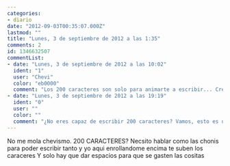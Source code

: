 ```yaml
---
categories:
- diario
date: "2012-09-03T00:35:07.000Z"
lastmod: ""
title: "Lunes, 3 de septiembre de 2012 a las 1:35"
comments: 2
id: 1346632507
commentList:
- date: "Lunes, 3 de septiembre de 2012 a las 10:02"
  ident: "1"
  user: "Chevi"
  color: "eb0000"
  comment: "Los 200 caracteres son solo para animarte a escribir... Creo que todos sabemos que puedes poner menos jaja"
- date: "Lunes, 3 de septiembre de 2012 a las 19:19"
  ident: "0"
  user: ""
  color: ""
  comment: "¿No eres capaz de escribir 200 caracteres? Vamos, esto es un diario, es algo serio para relatar tus experiencias, lo que piensas, lo que sientes en el momento etc. Tienes miles de cosas sobre las que escribir..."
---
```


No me mola chevismo. 200 CARACTERES? Necsito hablar como las chonis para poder escribir tanto y yo aqui enrollandome encima te suben los caraceres                  Y solo hay que dar espacios para que se gasten las cositas